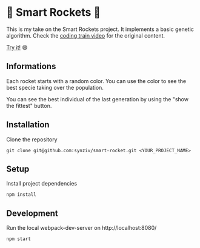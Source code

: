 # :rocket: Smart Rockets :rocket:

This is my take on the Smart Rockets project. It implements a basic genetic algorithm.
Check the [coding train video](https://www.youtube.com/watch?v=bGz7mv2vD6g) for the original content.

[Try it!](https://smart-rockets-8ea8a.firebaseapp.com/) :smile:

## Informations

Each rocket starts with a random color. You can use the color to see the best specie taking over the population.

You can see the best individual of the last generation by using the "show the fittest" button.
##

## Installation

Clone the repository

`git clone git@github.com:synziv/smart-rocket.git <YOUR_PROJECT_NAME>`

## Setup

Install project dependencies

`npm install`

## Development

Run the local webpack-dev-server on http://localhost:8080/

`npm start`
